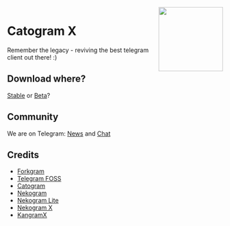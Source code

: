 <img src="https://avatars.githubusercontent.com/u/76093575?s=200&v=4" width="150" align="right"/>

# Catogram X
Remember the legacy - reviving the best telegram client out there! :)
## Download where?
[Stable](https://github.com/CatogramX/CatogramX/releases) or [Beta](https://t.me/s/catoxbeta)?
## Community
We are on Telegram: [News](https://t.me/s/catoxnews) and [Chat](https://t.me/catoxchat)
## Credits
- [Forkgram](https://github.com/Forkgram/TelegramAndroid)
- [Telegram FOSS](https://github.com/Telegram-FOSS-Team/Telegram-FOSS)
- [Catogram](https://github.com/Catogram/Catogram)
- [Nekogram](https://gitlab.com/Nekogram/Nekogram)
- [Nekogram Lite](https://github.com/satouriko/nekolite)
- [Nekogram X](https://github.com/NekoX-Dev/NekoX)
- [KangramX](https://github.com/alissonlauffer/KangramX)
